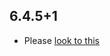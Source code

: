 ## 6.4.5+1

- Please [look to this](https://dooboolab.github.io/flutter_sound/book/CHANGELOG.html)

